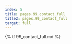 ```yaml
---
index: 5
title: pages.99_contact_full
title2: pages.99_contact_full
target: full
---
```


{% tf 99_contact_full.md %}